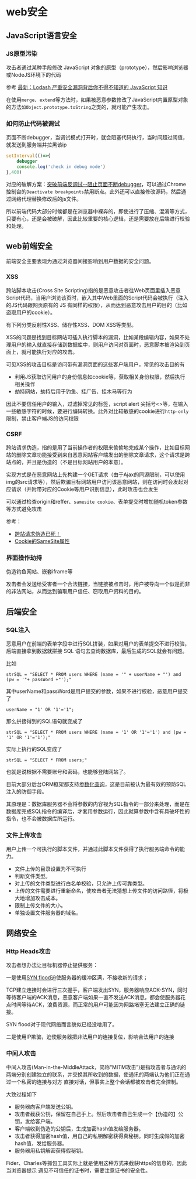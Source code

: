 web安全
===

## JavaScript语言安全

### JS原型污染

攻击者通过某种手段修改 JavaScript 对象的原型（prototype），然后影响浏览器或NodeJS环境下的代码

参考 [最新：Lodash 严重安全漏洞背后你不得不知道的 JavaScript 知识](https://juejin.im/post/5d271332f265da1b934e2d48)

在使用`merge`、`extend`等方法时，如果被恶意参数修改了JavaScript内置原型对象的方法`如Object.prototype.toString`之类的，就可能产生攻击。

### 如何防止代码被调试

页面不断debugger，当调试模式打开时，就会阻塞代码执行，当时间超过阈值，就发送到服务端并拉黑该ip

```js
setInterval(()=>{
    debugger
    console.log('check in debug mode')
},400)
```

对应的破解方案：[突破前端反调试--阻止页面不断debugger](https://segmentfault.com/a/1190000012359015)，可以通过Chrome控制台的`Deactivate breakpoints`禁用断点。此外还可以直接修改源码，然后通过网络代理替换修改后的js文件。

所以前端代码大部分时候都是在浏览器中裸奔的，即使进行了压缩、混淆等方式，只要有心，还是会被破解，因此比较重要的核心逻辑，还是需要放在后端进行校验和处理。

## web前端安全
前端安全主要表现为通过浏览器间接影响到用户数据的安全问题。

### XSS

跨站脚本攻击(Cross Site Scripting)指的是恶意攻击者往Web页面里插入恶意Script代码，当用户浏览该页时，嵌入其中Web里面的Script代码会被执行（注入的JS代码跟网页原有的 JS 有同样的权限），从而达到恶意攻击用户的目的（比如盗取用户的cookie）。

有下列分类反射性XSS、储存性XSS、DOM XSS等类型。

XSS的问题是找到目标网站可插入执行脚本的漏洞，比如某段编辑内容，如果不处理用户的输入就直接存储到数据库中，则用户访问对页面时，恶意脚本被渲染到页面上，就可能执行对应的攻击。

可见XSS的攻击目标是访问带有漏洞页面的这些客户端用户，常见的攻击目的有
* 利用JS获取访问用户的身份信息如cookie等，获取相关身份权限，然后执行相关操作
* 劫持网站，劫持后用于钓鱼、挂广告、挂木马等行为

因此不要信任用户的输入，过滤掉常见的标签，script alert 尖括号<>等，在输入一些敏感字符的时候，要进行编码转换。此外对比较敏感的cookie进行`http-only`限制，禁止客户端JS的访问权限

### CSRF
跨站请求伪造，指的是用了当前操作者的权限来偷偷地完成某个操作，比如目标网站的删除文章功能接受到来自恶意网站客户端发出的删除文章请求，这个请求是跨站点的，并且是伪造的（不是目标网站用户的本意）。

实现方式是在恶意网站上先构建一个GET请求（由于Ajax的同源限制，可以使用img的src请求等），然后欺骗目标网站用户访问该恶意网站，则在访问时会发起对应请求（并附带对应的Cookie等用户识别信息），此时攻击也会发生

可以通过检查origin和reffer、`samesite cookie`、表单提交时增加随机token参数等方式避免攻击

参考：
* [ 跨站请求伪造已死！](https://juejin.im/post/58c669b6a22b9d0058b3c630)
* [Cookie的SameSite属性](https://juejin.im/post/5c8a33dcf265da2dc538fc7d)

### 界面操作劫持

伪造钓鱼网站、嵌套iframe等

攻击者会发送给受害者一个合法链接，当链接被点击时，用户被导向一个似是而非的非法网站，从而达到骗取用户信任、窃取用户资料的目的。

## 后端安全

### SQL注入

恶意用户在前端的表单字段中进行SQL拼装，如果对用户的表单提交不进行校验，后端直接拿到数据就拼接 SQL 语句去查询数据库，最后生成的SQL就会有问题。

比如
```
strSQL = "SELECT * FROM users WHERE (name = '" + userName + "') and (pw = '"+ passWord +"');"
```
其中userName和passWord是用户提交的参数，如果不进行校验，恶意用户提交了
```
userName = "1' OR '1'='1";
```
那么拼接得到的SQL语句就变成了
```
strSQL = "SELECT * FROM users WHERE (name = '1' OR '1'='1') and (pw = '1' OR '1'='1');"
```
实际上执行的SQL变成了
```
strSQL = "SELECT * FROM users;"
```

也就是说根据不需要账号和密码，也能够登陆网站了。

目前大部分后台ORM框架都支持[参数化查询](https://zh.wikipedia.org/wiki/%E5%8F%83%E6%95%B8%E5%8C%96%E6%9F%A5%E8%A9%A2)，这是目前被认为最有效的预防SQL注入的防御手段。

其原理是：数据库服务器不会将参数的内容视为SQL指令的一部分来处理，而是在数据库完成SQL指令的编译后，才套用参数运行，因此就算参数中含有具破坏性的指令，也不会被数据库所运行。

### 文件上传攻击
用户上传一个可执行的脚本文件，并通过此脚本文件获得了执行服务端命令的能力。

* 文件上传的目录设置为不可执行
* 判断文件类型。
* 对上传的文件类型进行白名单校验，只允许上传可靠类型。
* 上传的文件需要进行重新命名，使攻击者无法猜想上传文件的访问路径，将极大地增加攻击成本。
* 限制上传文件的大小。
* 单独设置文件服务器的域名。

## 网络安全

### Http Heads攻击

攻击者想办法让目标机器停止提供服务：

一是使用[SYN flood](https://zh.wikipedia.org/wiki/SYN_flood)迫使服务器的缓冲区满，不接收新的请求；

TCP建立连接时会进行三次握手，客户端发出SYN，服务器响应ACK-SYN，同时等待客户端的ACK消息，恶意客户端如果一直不发送ACK消息，都会使服务器花点时间等待ACK，浪费资源，而正常的用户可能因为网路堵塞无法建立正确的链接。

SYN flood对于现代网络而言貌似已经没啥用了。

二是使用IP欺骗，迫使服务器把非法用户的连接复位，影响合法用户的连接

### 中间人攻击

中间人攻击(Man-in-the-MiddleAttack，简称“MITM攻击”)是指攻击者与通讯的两端分别创建独立的联系，并交换其所收到的数据，使通讯的两端认为他们正在通过一个私密的连接与对方 直接对话，但事实上整个会话都被攻击者完全控制。

大致过程如下
* 服务器向客户端发送公钥。
* 攻击者截获公钥，保留在自己手上。然后攻击者自己生成一个【伪造的】公钥，发给客户端。
* 客户端收到伪造的公钥后，生成加密hash值发给服务器。
* 攻击者获得加密hash值，用自己的私钥解密获得真秘钥。同时生成假的加密hash值，发给服务器。
* 服务器用私钥解密获得假秘钥。

Fider、Charles等抓包工具实际上就是使用这种方式来截获https的信息的，因此当浏览器提示 遇见不可信任的证书时，需要注意证书的安全性。

